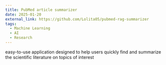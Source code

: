 ```yaml
---
title: PubMed article summarizer
date: 2025-01-20
external_link: https://github.com/Lolita05/pubmed-rag-summarizer
tags:
  - Machine Learning
  - AI
  - Research
---
```


easy-to-use application designed to help users quickly find and summarize the scientific literature on topics of interest
<!--more-->
